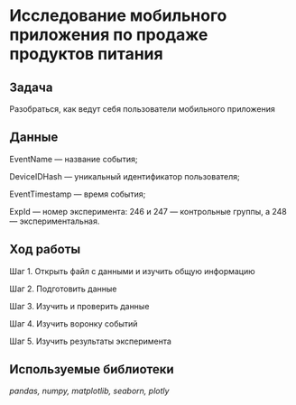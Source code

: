 # Исследование мобильного приложения по продаже продуктов питания

## Задача

Разобраться, как ведут себя пользователи мобильного приложения

## Данные

EventName — название события;

DeviceIDHash — уникальный идентификатор пользователя;

EventTimestamp — время события;

ExpId — номер эксперимента: 246 и 247 — контрольные группы, а 248 — экспериментальная.

## Ход работы

Шаг 1. Открыть файл с данными и изучить общую информацию

Шаг 2. Подготовить данные

Шаг 3. Изучить и проверить данные

Шаг 4. Изучить воронку событий

Шаг 5. Изучить результаты эксперимента

## Используемые библиотеки
*pandas, numpy, matplotlib, seaborn, plotly*
